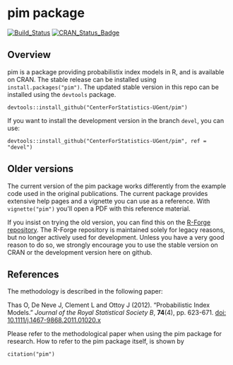 pim package
================

<!-- README.md is generated from README.Rmd. Please edit that file -->
[![Build\_Status](https://travis-ci.org/CenterForStatistics-UGent/pim.svg?branch=master)](https://travis-ci.org/CenterForStatistics-UGent/pim) [![CRAN\_Status\_Badge](http://www.r-pkg.org/badges/version/pim)](http://cran.r-project.org/package=pim)

Overview
--------

pim is a package providing probabilistix index models in R, and is available on CRAN. The stable release can be installed using `install.packages("pim")`. The updated stable version in this repo can be installed using the `devtools` package.

    devtools::install_github("CenterForStatistics-UGent/pim")

If you want to install the development version in the branch `devel`, you can use:

    devtools::install_github("CenterForStatistics-UGent/pim", ref = "devel")

Older versions
--------------

The current version of the pim package works differently from the example code used in the original publications. The current package provides extensive help pages and a vignette you can use as a reference. With `vignette("pim")` you'll open a PDF with this reference material.

If you insist on trying the old version, you can find this on the [R-Forge repository](https://r-forge.r-project.org/R/?group_id=1120). The R-Forge repository is maintained solely for legacy reasons, but no longer actively used for development. Unless you have a very good reason to do so, we strongly encourage you to use the stable version on CRAN or the development version here on github.

References
----------

The methodology is described in the following paper:

Thas O, De Neve J, Clement L and Ottoy J (2012). “Probabilistic Index Models.” *Journal of the Royal Statistical Society B*, **74**(4), pp. 623-671. [doi: 10.1111/j.1467-9868.2011.01020.x](http://dx.doi.org/10.1111/j.1467-9868.2011.01020.x)

Please refer to the methodological paper when using the pim package for research. How to refer to the pim package itself, is shown by

    citation("pim")
